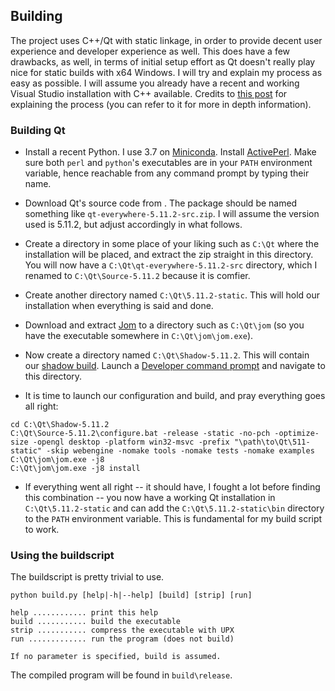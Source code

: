 ## Building

The project uses C++/Qt with static linkage, in order to provide decent user experience and developer experience as well. This does
have a few drawbacks, as well, in terms of initial setup effort as Qt doesn't really play
nice for static builds with x64 Windows. I will try and explain my process as easy as possible.
I will assume you already have a recent and working Visual Studio installation with C++ available.
Credits to [this post](https://retifrav.github.io/blog/2018/02/17/build-qt-statically) for explaining
the process (you can refer to it for more in depth information).

### Building Qt

- Install a recent Python. I use 3.7 on [Miniconda](https://repo.anaconda.com/miniconda/Miniconda3-latest-Windows-x86_64.exe).
  Install [ActivePerl](https://www.activestate.com/products/activeperl/downloads/). Make sure
  both `perl` and `python`'s executables are in your `PATH` environment variable, hence reachable
  from any command prompt by typing their name.

- Download Qt's source code from [](https://www.qt.io/offline-installers). The package should
  be named something like `qt-everywhere-5.11.2-src.zip`. I will assume the version used is
  5.11.2, but adjust accordingly in what follows.
- Create a directory in some place of your liking such as `C:\Qt` where the installation will
  be placed, and extract the zip straight in this directory. You will now have a
  `C:\Qt\qt-everywhere-5.11.2-src` directory, which I renamed to `C:\Qt\Source-5.11.2` because
  it is comfier.
- Create another directory named `C:\Qt\5.11.2-static`. This will hold our installation when
  everything is said and done.
- Download and extract [Jom](http://download.qt.io/official_releases/jom/jom.zip) to a directory
  such as `C:\Qt\jom` (so you have the executable somewhere in `C:\Qt\jom\jom.exe`).
- Now create a directory named `C:\Qt\Shadow-5.11.2`. This will contain our [shadow build](https://wiki.qt.io/Qt_shadow_builds).
  Launch a [Developer command prompt](https://docs.microsoft.com/en-us/cpp/build/building-on-the-command-line?view=vs-2017)
  and navigate to this directory.
- It is time to launch our configuration and build, and pray everything goes all right:

```
cd C:\Qt\Shadow-5.11.2
C:\Qt\Source-5.11.2\configure.bat -release -static -no-pch -optimize-size -opengl desktop -platform win32-msvc -prefix "\path\to\Qt\511-static" -skip webengine -nomake tools -nomake tests -nomake examples
C:\Qt\jom\jom.exe -j8
C:\Qt\jom\jom.exe -j8 install
```

- If everything went all right -- it should have, I fought a lot before finding this combination --
  you now have a working Qt installation in `C:\Qt\5.11.2-static` and can add the `C:\Qt\5.11.2-static\bin`
  directory to the `PATH` environment variable. This is fundamental for my build script to work.

### Using the buildscript

The buildscript is pretty trivial to use.

```
python build.py [help|-h|--help] [build] [strip] [run]

help ............ print this help
build ........... build the executable
strip ........... compress the executable with UPX
run ............. run the program (does not build)

If no parameter is specified, build is assumed.
```

The compiled program will be found in `build\release`.
